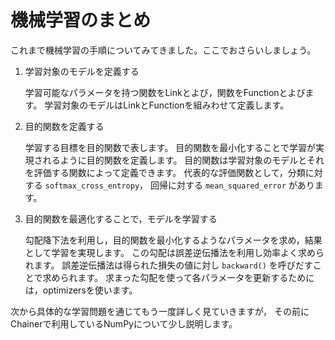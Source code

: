 # 機械学習のまとめ

これまで機械学習の手順についてみてきました。ここでおさらいしましょう。

1. 学習対象のモデルを定義する

    学習可能なパラメータを持つ関数をLinkとよび，関数をFunctionとよびます。
    学習対象のモデルはLinkとFunctionを組みわせて定義します。

2. 目的関数を定義する

    学習する目標を目的関数で表します。
    目的関数を最小化することで学習が実現されるように目的関数を定義します。
    目的関数は学習対象のモデルとそれを評価する関数によって定義できます。
    代表的な評価関数として，分類に対する `softmax_cross_entropy`，
    回帰に対する `mean_squared_error` があります。

3. 目的関数を最適化することで，モデルを学習する

    勾配降下法を利用し，目的関数を最小化するようなパラメータを求め，結果として学習を実現します。
    この勾配は誤差逆伝播法を利用し効率よく求められます。
    誤差逆伝播法は得られた損失の値に対し `backward()` を呼びだすことで求められます。
    求まった勾配を使って各パラメータを更新するためには，optimizersを使います。

次から具体的な学習問題を通じてもう一度詳しく見ていきますが，
その前にChainerで利用しているNumPyについて少し説明します。
